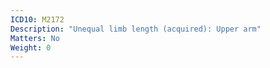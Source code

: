 ```yaml
---
ICD10: M2172
Description: "Unequal limb length (acquired): Upper arm"
Matters: No
Weight: 0
---
```

